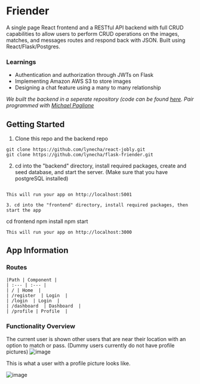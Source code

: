 # Friender
A single page React frontend and a RESTful API backend with full CRUD capabilities to allow users to perform CRUD operations on the images, matches, and messages routes and respond back with JSON. Built using React/Flask/Postgres. 

### Learnings
* Authentication and authorization through JWTs on Flask
* Implementing Amazon AWS S3 to store images
* Designing a chat feature using a many to many relationship

_We built the backend in a seperate repository (code can be found [here](https://github.com/lynecha/flask-friender). Pair programmed with [Michael Paglione](https://github.com/pagman77)_

## Getting Started

1. Clone this repo and the backend repo
```
git clone https://github.com/lynecha/react-jobly.git
git clone https://github.com/lynecha/flask-friender.git
```
2. cd into the "backend" directory, install required packages, create and seed database, and start the server. (Make sure that you have postgreSQL installed)
```

This will run your app on http://localhost:5001 

3. cd into the "frontend" directory, install required packages, then start the app
```
cd frontend
npm install
npm start
```
This will run your app on http://localhost:3000 
```

## App Information

### Routes
```
|Path | Component |
| :--- | :--- |
| / | Home  |
| /register  | Login  |
| /login  | Login  |
| /dashboard  | Dashboard  |
| /profile | Profile  |
```


### Functionality Overview
The current user is shown other users that are near their location with an option to match or pass. (Dummy users currently do not have profile pictures)
![image](https://user-images.githubusercontent.com/31969608/171570310-be9a4a6f-b29f-45a3-a1ed-abc200f24df0.png)

This is what a user with a profile picture looks like.


![image](https://user-images.githubusercontent.com/31969608/171571495-3181b170-f4e2-4e91-8daf-d9d37cbd944f.png)



